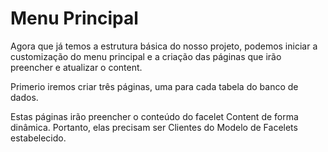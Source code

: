 # Menu Principal

Agora que já temos a estrutura básica do nosso projeto, podemos iniciar a customização do menu principal e a criação das páginas que irão preencher e atualizar o content.

Primerio iremos criar três páginas, uma para cada tabela do banco de dados.

Estas páginas irão preencher o conteúdo do facelet Content de forma dinâmica. Portanto, elas precisam ser Clientes do Modelo de Facelets estabelecido.



